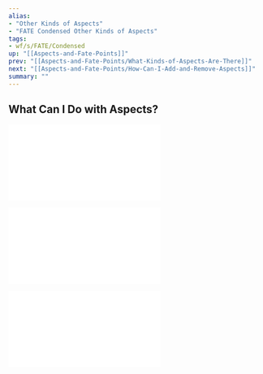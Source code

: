 ```yaml
---
alias:
- "Other Kinds of Aspects"
- "FATE Condensed Other Kinds of Aspects"
tags:
- wf/s/FATE/Condensed
up: "[[Aspects-and-Fate-Points]]"
prev: "[[Aspects-and-Fate-Points/What-Kinds-of-Aspects-Are-There]]"
next: "[[Aspects-and-Fate-Points/How-Can-I-Add-and-Remove-Aspects]]"
summary: ""
---
```

## What Can I Do with Aspects?

![Earning Fate Points](Aspects-and-Fate-Points/What-Can-I-Do-with-Aspects/Earning%20Fate%20Points.md)

![Invokes](Aspects-and-Fate-Points/What-Can-I-Do-with-Aspects/Invokes.md)

![Compels](Aspects-and-Fate-Points/What-Can-I-Do-with-Aspects/Compels.md)